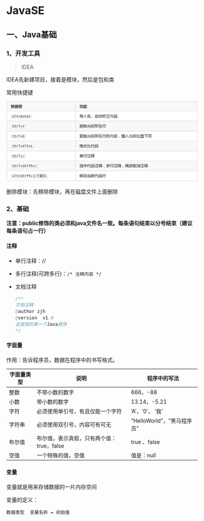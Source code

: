 # JavaSE



## 一、Java基础

### 1、开发工具

>  IDEA

IDEA先新建项目，接着是模块，然后是包和类

常用快捷键

![image-20211230193238625](Javase.assets/image-20211230193238625.png)

删除模块：先移除模块，再在磁盘文件上面删除





### 2、基础

**注意：public修饰的类必须和java文件名一致。每条语句结束以分号结束（建议每条语句占一行）**

#### 注释

- 单行注释：//
- 多行注释(可跨多行)：`/* 注释内容 */`

- 文档注释

  ```java
  /**
  文档注释
  @author zjh
  @version  v1.0
  这是我的第一个Java程序
  */
  ```

  

#### 字面量

作用：告诉程序员，数据在程序中的书写格式。

| **字面量类型** | **说明**                                  | **程序中的写法**           |
| -------------- | ----------------------------------------- | -------------------------- |
| 整数           | 不带小数的数字                            | 666，-88                   |
| 小数           | 带小数的数字                              | 13.14，-5.21               |
| 字符           | 必须使用单引号，有且仅能一个字符          | ‘A’，‘0’，   ‘我’          |
| 字符串         | 必须使用双引号，内容可有可无              | “HelloWorld”，“黑马程序员” |
| 布尔值         | 布尔值，表示真假，只有两个值：true，false | true 、false               |
| 空值           | 一个特殊的值，空值                        | 值是：null                 |



#### 变量

变量就是用来存储数据的一片内存空间

变量的定义：

```
数据类型  变量名称 = 初始值
```

